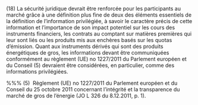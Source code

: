 (18) La sécurité juridique devrait être renforcée pour les participants au marché grâce à une définition plus fine de deux des éléments essentiels de la définition de l’information privilégiée, à savoir le caractère précis de cette information et l’importance de son impact potentiel sur les cours des instruments financiers, les contrats au comptant sur matières premières qui leur sont liés ou les produits mis aux enchères basés sur les quotas d’émission. Quant aux instruments dérivés qui sont des produits énergétiques de gros, les informations devant être communiquées conformément au règlement (UE) no 1227/2011 du Parlement européen et du Conseil (5) devraient être considérées, en particulier, comme des informations privilégiées.

%%% (5)  Règlement (UE) no 1227/2011 du Parlement européen et du Conseil du 25 octobre 2011 concernant l’intégrité et la transparence du marché de gros de l’énergie (JO L 326 du 8.12.2011, p. 1).